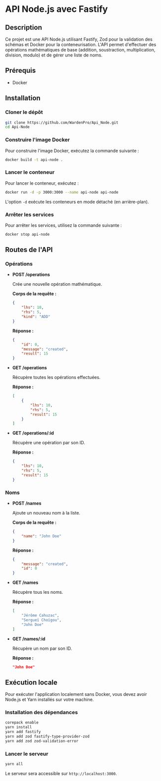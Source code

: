 
# API Node.js avec Fastify

## Description

Ce projet est une API Node.js utilisant Fastify, Zod pour la validation des schémas et Docker pour la conteneurisation. L'API permet d'effectuer des opérations mathématiques de base (addition, soustraction, multiplication, division, modulo) et de gérer une liste de noms.

## Prérequis

- Docker

## Installation

### Cloner le dépôt

```sh
git clone https://github.com/WardenPro/Api_Node.git
cd Api-Node
```

### Construire l'image Docker

Pour construire l'image Docker, exécutez la commande suivante :

```sh
docker build -t api-node .
```

### Lancer le conteneur

Pour lancer le conteneur, exécutez :

```sh
docker run -d -p 3000:3000 --name api-node api-node
```

L'option `-d` exécute les conteneurs en mode détaché (en arrière-plan).

### Arrêter les services

Pour arrêter les services, utilisez la commande suivante :

```sh
docker stop api-node
```

## Routes de l'API

### Opérations

- **POST /operations**

  Crée une nouvelle opération mathématique.

  **Corps de la requête :**
  ```json
  {
      "lhs": 10,
      "rhs": 5,
      "kind": "ADD"
  }
  ```

  **Réponse :**
  ```json
  {
      "id": 0,
      "message": "created",
      "result": 15
  }
  ```

- **GET /operations**

  Récupère toutes les opérations effectuées.

  **Réponse :**
  ```json
  [
      {
          "lhs": 10,
          "rhs": 5,
          "result": 15
      }
  ]
  ```

- **GET /operations/:id**

  Récupère une opération par son ID.

  **Réponse :**
  ```json
  {
      "lhs": 10,
      "rhs": 5,
      "result": 15
  }
  ```

### Noms

- **POST /names**

  Ajoute un nouveau nom à la liste.

  **Corps de la requête :**
  ```json
  {
      "name": "John Doe"
  }
  ```

  **Réponse :**
  ```json
  {
      "message": "created",
      "id": 0
  }
  ```

- **GET /names**

  Récupère tous les noms.

  **Réponse :**
  ```json
  [
      "Jérôme Cahuzac",
      "Sergueï Choïgou",
      "John Doe"
  ]
  ```

- **GET /names/:id**

  Récupère un nom par son ID.

  **Réponse :**
  ```json
  "John Doe"
  ```

## Exécution locale

Pour exécuter l'application localement sans Docker, vous devez avoir Node.js et Yarn installés sur votre machine.

### Installation des dépendances

```sh
corepack enable
yarn install
yarn add fastify
yarn add zod fastify-type-provider-zod
yarn add zod zod-validation-error
```

### Lancer le serveur

```sh
yarn all
```

Le serveur sera accessible sur `http://localhost:3000`.

